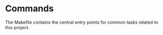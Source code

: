 # Commands

The Makefile contains the central entry points for common tasks related to this project.
